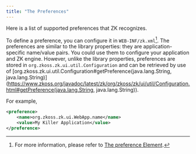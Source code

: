 ```yaml
---
title: "The Preferences"
---
```


Here is a list of supported preferences that ZK recognizes.

To define a preference, you can configure it in `WEB-INF/zk.xml`[^1].
The preferences are similar to the library properties: they are
application-specific name/value pairs. You could use them to configure
your application and ZK engine. However, unlike the library properties,
preferences are stored in
`org.zkoss.zk.ui.util.Configuration` and can be
retrieved by use of
[org.zkoss.zk.ui.util.Configuration#getPreference(java.lang.String, java.lang.String)](https://www.zkoss.org/javadoc/latest/zk/org/zkoss/zk/ui/util/Configuration.html#getPreference(java.lang.String, java.lang.String)).

For example,

```xml
<preference>
    <name>org.zkoss.zk.ui.WebApp.name</name>
    <value>My Killer Application</value>
</preference>
```

[^1]: For more information, please refer to [ The preference Element]({{site.baseurl}}/zk_config_ref/the_preference_element).
